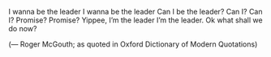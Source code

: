 I wanna be the leader
I wanna be the leader
Can I be the leader?
Can I? Can I?
Promise? Promise?
Yippee, I’m the leader
I’m the leader.
Ok what shall we do now?

(— Roger McGouth; as quoted in Oxford Dictionary of Modern Quotations)
